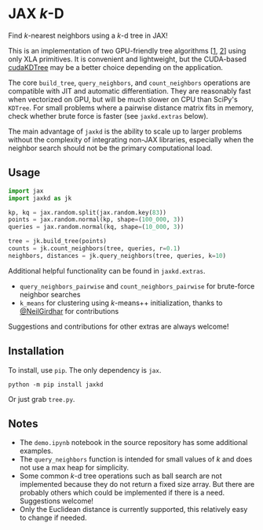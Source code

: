 # JAX *k*-D
Find *k*-nearest neighbors using a *k*-d tree in JAX!

This is an implementation of two GPU-friendly tree algorithms [[1](https://arxiv.org/abs/2211.00120), [2](https://arxiv.org/abs/2210.12859)] using only XLA primitives. It is convenient and lightweight, but the CUDA-based [cudaKDTree](https://github.com/ingowald/cudaKDTree) may be a better choice depending on the application.

The core `build_tree`, `query_neighbors`, and `count_neighbors` operations are compatible with JIT and automatic differentiation. They are reasonably fast when vectorized on GPU, but will be much slower on CPU than SciPy's `KDTree`. For small problems where a pairwise distance matrix fits in memory, check whether brute force is faster (see `jaxkd.extras` below).

The main advantage of `jaxkd` is the ability to scale up to larger problems without the complexity of integrating non-JAX libraries, especially when the neighbor search should not be the primary computational load.

## Usage

```python
import jax
import jaxkd as jk

kp, kq = jax.random.split(jax.random.key(83))
points = jax.random.normal(kp, shape=(100_000, 3))
queries = jax.random.normal(kq, shape=(10_000, 3))

tree = jk.build_tree(points)
counts = jk.count_neighbors(tree, queries, r=0.1)
neighbors, distances = jk.query_neighbors(tree, queries, k=10)
```

Additional helpful functionality can be found in `jaxkd.extras`.
- `query_neighbors_pairwise` and `count_neighbors_pairwise` for brute-force neighbor searches
- `k_means` for clustering using *k*-means++ initialization, thanks to [@NeilGirdhar](https://github.com/NeilGirdhar) for contributions

Suggestions and contributions for other extras are always welcome!

## Installation
To install, use `pip`. The only dependency is `jax`.
```
python -m pip install jaxkd
```
Or just grab `tree.py`.

## Notes
- The `demo.ipynb` notebook in the source repository has some additional examples.
- The `query_neighbors` function is intended for small values of *k* and does not use a max heap for simplicity.
- Some common *k*-d tree operations such as ball search are not implemented because they do not return a fixed size array. But there are probably others which could be implemented if there is a need. Suggestions welcome!
- Only the Euclidean distance is currently supported, this relatively easy to change if needed.